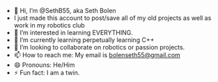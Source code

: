 - 👋 Hi, I’m @SethB55, aka Seth Bolen
-    I just made this account to post/save all of my old projects as well as work in my robotics club
- 👀 I’m interested in learning EVERYTHING.
- 🌱 I’m currently learning perpetually learning C++
- 💞️ I’m looking to collaborate on robotics or passion projects.
- 📫 How to reach me: My email is bolenseth55@gmail.com
- 😄 Pronouns: He/Him
- ⚡ Fun fact: I am a twin.

<!---
SethB55/SethB55 is a ✨ special ✨ repository because its `README.md` (this file) appears on your GitHub profile.
You can click the Preview link to take a look at your changes.
--->
